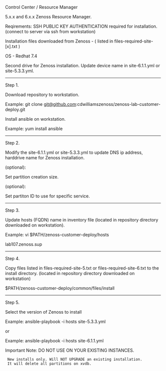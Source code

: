 
Control Center / Resource Manager

5.x.x and 6.x.x Zenoss Resource Manager.

Reqirements:  SSH PUBLIC KEY AUTHENTICATION required for installation. (connect to server via ssh from workstation)

Installation files downloaded from Zenoss - ( listed in files-required-site-[x].txt ) 

OS - Redhat 7.4 

Second drive for Zenoss installation. Update device name in site-6.1.1.yml or site-5.3.3.yml.

----

Step 1. 

Download repository to workstation. 

Example:
git clone git@github.com:cdwilliamszenoss/zenoss-lab-customer-deploy.git


Install ansible on workstation.

Example:
yum install ansible

----

Step 2.

Modify the site-6.1.1.yml or site-5.3.3.yml to update DNS ip address, harddrive name for Zenoss installation.

(optional):

Set partition creation size.

(optional):

Set partiton ID to use for specific service. 
 
----

Step 3.

Update hosts (FQDN) name in inventory file (located in repository directory downloaded on workstation).

Example:
vi $PATH/zenoss-customer-deploy/hosts

lab107.zenoss.sup

----

Step 4.

Copy files listed in files-required-site-5.txt or files-required-site-6.txt to the install directory.
(located in repository directory downloaded on workstation)

$PATH/zenoss-customer-deploy/common/files/install 

----

Step 5.

Select the version of Zenoss to install

Example: ansible-playbook -i hosts site-5.3.3.yml

or

Example: ansible-playbook -i hosts site-6.1.1.yml


Important Note:
     DO NOT USE ON YOUR EXISTING INSTANCES.
     
     New installs only. Will NOT UPGRADE an existing installation.
     It will delete all partitions on xvdb. 



